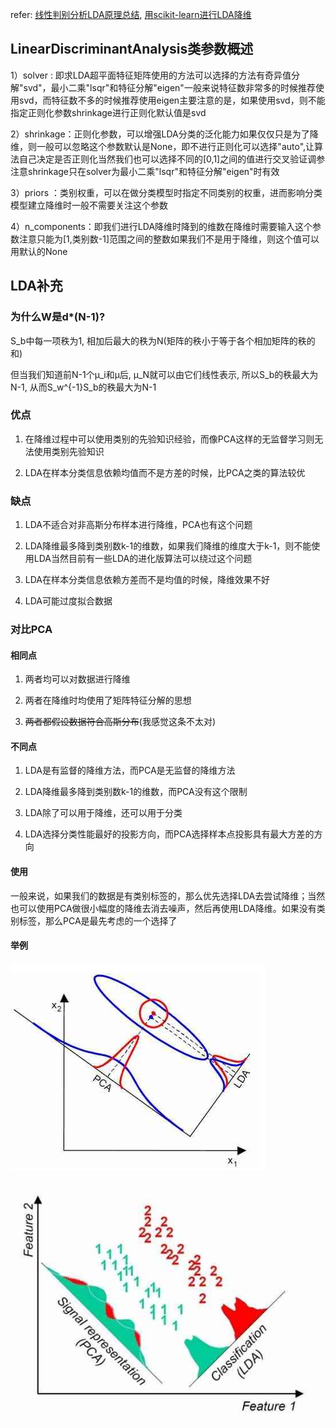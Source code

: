 refer: [线性判别分析LDA原理总结](https://www.cnblogs.com/pinard/p/6244265.html), [用scikit-learn进行LDA降维](https://www.cnblogs.com/pinard/p/6249328.html)

## LinearDiscriminantAnalysis类参数概述

1）solver : 即求LDA超平面特征矩阵使用的方法可以选择的方法有奇异值分解"svd"，最小二乘"lsqr"和特征分解"eigen"一般来说特征数非常多的时候推荐使用svd，而特征数不多的时候推荐使用eigen主要注意的是，如果使用svd，则不能指定正则化参数shrinkage进行正则化默认值是svd

2）shrinkage：正则化参数，可以增强LDA分类的泛化能力如果仅仅只是为了降维，则一般可以忽略这个参数默认是None，即不进行正则化可以选择"auto",让算法自己决定是否正则化当然我们也可以选择不同的[0,1]之间的值进行交叉验证调参注意shrinkage只在solver为最小二乘"lsqr"和特征分解"eigen"时有效

3）priors ：类别权重，可以在做分类模型时指定不同类别的权重，进而影响分类模型建立降维时一般不需要关注这个参数

4）n_components：即我们进行LDA降维时降到的维数在降维时需要输入这个参数注意只能为\[1,类别数-1\]范围之间的整数如果我们不是用于降维，则这个值可以用默认的None

## LDA补充

### 为什么W是d*(N-1)?

S_b中每一项秩为1, 相加后最大的秩为N(矩阵的秩小于等于各个相加矩阵的秩的和)

但当我们知道前N-1个μ_i和μ后, μ_N就可以由它们线性表示, 所以S_b的秩最大为N-1, 从而S_w^{-1}S_b的秩最大为N-1

### 优点

1. 在降维过程中可以使用类别的先验知识经验，而像PCA这样的无监督学习则无法使用类别先验知识

2. LDA在样本分类信息依赖均值而不是方差的时候，比PCA之类的算法较优

### 缺点

1. LDA不适合对非高斯分布样本进行降维，PCA也有这个问题

2. LDA降维最多降到类别数k-1的维数，如果我们降维的维度大于k-1，则不能使用LDA当然目前有一些LDA的进化版算法可以绕过这个问题

3. LDA在样本分类信息依赖方差而不是均值的时候，降维效果不好

4. LDA可能过度拟合数据

### 对比PCA

#### 相同点

1. 两者均可以对数据进行降维

2. 两者在降维时均使用了矩阵特征分解的思想

3. ~~两者都假设数据符合高斯分布~~(我感觉这条不太对)

#### 不同点

1. LDA是有监督的降维方法，而PCA是无监督的降维方法

2. LDA降维最多降到类别数k-1的维数，而PCA没有这个限制

3. LDA除了可以用于降维，还可以用于分类

4. LDA选择分类性能最好的投影方向，而PCA选择样本点投影具有最大方差的方向

#### 使用

一般来说，如果我们的数据是有类别标签的，那么优先选择LDA去尝试降维；当然也可以使用PCA做很小幅度的降维去消去噪声，然后再使用LDA降维。如果没有类别标签，那么PCA是最先考虑的一个选择了

#### 举例

![](./1.jpg)

![](./2.jpg)
